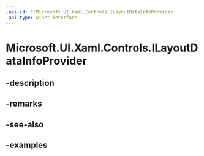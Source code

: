 ```yaml
---
-api-id: T:Microsoft.UI.Xaml.Controls.ILayoutDataInfoProvider
-api-type: winrt interface
---
```


# Microsoft.UI.Xaml.Controls.ILayoutDataInfoProvider

<!--
public interface ILayoutDataInfoProvider
-->


## -description

## -remarks

## -see-also

## -examples


